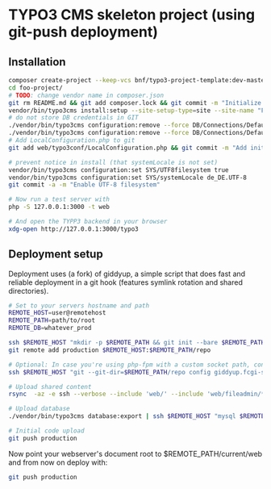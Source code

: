 # TYPO3 CMS skeleton project (using git-push deployment)

## Installation

```sh
composer create-project --keep-vcs bnf/typo3-project-template:dev-master foo-project
cd foo-project/
# TODO: change vendor name in composer.json
git rm README.md && git add composer.lock && git commit -m "Initialize foo-project"
vendor/bin/typo3cms install:setup --site-setup-type=site --site-name "Foo Site"
# do not store DB credentials in GIT
./vendor/bin/typo3cms configuration:remove --force DB/Connections/Default/user
./vendor/bin/typo3cms configuration:remove --force DB/Connections/Default/password
# Add LocalConfiguration.php to git
git add web/typo3conf/LocalConfiguration.php && git commit -m "Add initial configuration"

# prevent notice in install (that systemLocale is not set)
vendor/bin/typo3cms configuration:set SYS/UTF8filesystem true
vendor/bin/typo3cms configuration:set SYS/systemLocale de_DE.UTF-8
git commit -a -m "Enable UTF-8 filesystem"

# Now run a test server with
php -S 127.0.0.1:3000 -t web

# And open the TYPP3 backend in your browser
xdg-open http://127.0.0.1:3000/typo3
```

## Deployment setup

Deployment uses (a fork) of giddyup, a simple script that does fast
and reliable deployment in a git hook (features symlink rotation and shared directories).

```sh
# Set to your servers hostname and path
REMOTE_HOST=user@remotehost
REMOTE_PATH=path/to/root
REMOTE_DB=whatever_prod

ssh $REMOTE_HOST "mkdir -p $REMOTE_PATH && git init --bare $REMOTE_PATH/repo && curl -s https://raw.githubusercontent.com/bnf/giddyup/master/update-hook > $REMOTE_PATH/repo/hooks/update && chmod +x $REMOTE_PATH/repo/hooks/update"
git remote add production $REMOTE_HOST:$REMOTE_PATH/repo

# Optional: In case you're using php-fpm with a custom socket path, configure the hook to use the correct fpm socket
ssh $REMOTE_HOST "git --git-dir=$REMOTE_PATH/repo config giddyup.fcgi-socket /run/php70-fpm-foo.sock"

# Upload shared content
rsync  -az -e ssh --verbose --include 'web/' --include 'web/fileadmin/***' --include='web/uploads/***' --include='web/typo3conf/' --include='web/typo3conf/l10n/' --include='web/typo3conf/l10n/***'  --exclude='*' ./ $REMOTE_HOST:$REMOTE_PATH/shared/

# Upload database
./vendor/bin/typo3cms database:export | ssh $REMOTE_HOST "mysql $REMOTE_DB"

# Initial code upload
git push production
```

Now point your webserver's document root to $REMOTE\_PATH/current/web and from now on deploy with:

```sh
git push production
```
